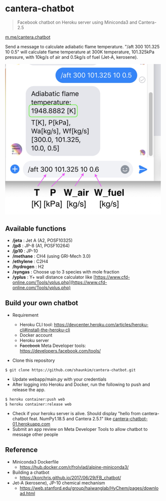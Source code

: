 # cantera-chatbot

> Facebook chatbot on Heroku server using Miniconda3 and Cantera-2.5

[m.me/cantera.chatbot](m.me/cantera.chatbot)

Send a message to calculate adiabatic flame temperature.
"/aft 300 101.325 10 0.5"
will calculate flame temperature at 300K temperature, 101.325kPa pressure, with 10kg/s of air and 0.5kg/s of fuel (Jet-A, kerosene).

![sample](https://github.com/shaunkim/cantera-chatbot/blob/master/webapp/img/aft_sample.jpg "sample")

## Available functions
- **/jeta** : Jet A (A2, POSF10325)
- **/jp8** : JP-8 (A1, POSF10264)
- **/jp10** : JP-10 
- **/methane** : CH4 (using GRI-Mech 3.0)
- **/ethylene** : C2H4
- **/hydrogen** : H2
- **/syngas** : Choose up to 3 species with mole fraction
- **/yplus** : Y+ wall distance calculator like [https://www.cfd-online.com/Tools/yplus.php](https://www.cfd-online.com/Tools/yplus.php)

## Build your own chatbot
- Requirement
  - Heroku CLI tool: https://devcenter.heroku.com/articles/heroku-cli#install-the-heroku-cli
  - Docker account
  - Heroku server
  - ~~Facebook~~ Meta Developer tools: https://developers.facebook.com/tools/

- Clone this repository
```
$ git clone https://github.com/shaunkim/cantera-chatbot.git
```
- Update webapp/main.py with your credentials
- After logging into Heroku and Docker, run the following to push and release the app.
```
$ heroku container:push web
$ heroku container:release web
```
- Check if your heroku server is alive. Should display "hello from cantera-chatbot feat. NumPy1.18.5 and Cantera 2.5.1" like [cantera-chatbot-01.herokuapp.com](cantera-chatbot-01.herokuapp.com)
- Submit an app review on Meta Developer Tools to allow chatbot to message other people

## Reference
- Miniconda3 Dockerfile
  - https://hub.docker.com/r/frolvlad/alpine-miniconda3/
- Building a chatbot
  - https://korchris.github.io/2017/06/29/FB_chatbot/
- Jet-A (kerosene), JP-10 chemical mechanism
  - https://web.stanford.edu/group/haiwanglab/HyChem/pages/download.html
